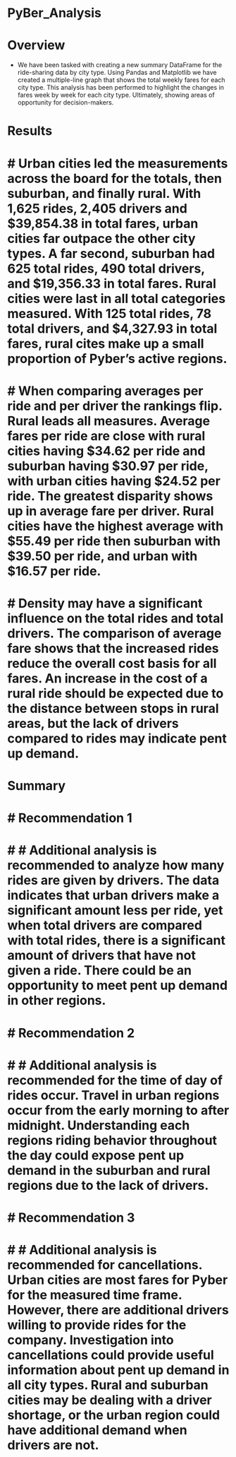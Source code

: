 # PyBer_Analysis
# Overview
* We have been tasked with creating a new summary DataFrame for the ride-sharing data by city type. Using Pandas and Matplotlib we have created a multiple-line graph that shows the total weekly fares for each city type. This analysis has been performed to highlight the changes in fares week by week for each city type. Ultimately, showing areas of opportunity for decision-makers.
# Results
# # Urban cities led the measurements across the board for the totals, then suburban,  and finally rural. With 1,625 rides, 2,405 drivers and $39,854.38 in total fares, urban cities far outpace the other city types. A far second, suburban had 625 total rides, 490 total drivers, and $19,356.33 in total fares. Rural cities were last in all total categories measured. With 125 total rides, 78 total drivers, and $4,327.93 in total fares, rural cites make up a small proportion of Pyber’s active regions. 
# # When comparing averages per ride and per driver the rankings flip. Rural leads all measures. Average fares per ride are close with rural cities having $34.62 per ride and suburban having $30.97 per ride, with urban cities having $24.52 per ride. The greatest disparity shows up in average fare per driver. Rural cities have the highest average with $55.49 per ride then suburban with $39.50 per ride, and urban with $16.57 per ride. 
# # Density may have a significant influence on the total rides and total drivers. The comparison of average fare shows that the increased rides reduce the overall cost basis for all fares. An increase in the cost of a rural ride should be expected due to the distance between stops in rural areas, but the lack of drivers compared to rides may indicate pent up demand. 
# Summary
# # Recommendation 1
# # # Additional analysis is recommended to analyze how many rides are given by drivers. The data indicates that urban drivers make a significant amount less per ride, yet when total drivers are compared with total rides, there is a significant amount of drivers that have not given a ride. There could be an opportunity to meet pent up demand in other regions. 
# # Recommendation 2
# # # Additional analysis is recommended for the time of day of rides occur. Travel in urban regions occur from the early morning to after midnight. Understanding each regions riding behavior throughout the day could expose pent up demand in the suburban and rural regions due to the lack of drivers. 
# # Recommendation 3
# # # Additional analysis is recommended for cancellations. Urban cities are most fares for Pyber for the measured time frame. However, there are additional drivers willing to provide rides for the company. Investigation into cancellations could provide useful information about pent up demand in all city types. Rural and suburban cities may be dealing with a driver shortage, or the urban region could have additional demand when drivers are not.

